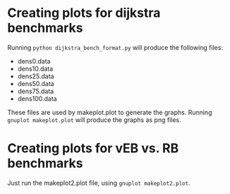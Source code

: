 Creating plots for dijkstra benchmarks
======================================

Running `python dijkstra_bench_format.py` will produce the following files:

- dens0.data
- dens10.data
- dens25.data
- dens50.data
- dens75.data
- dens100.data

These files are used by makeplot.plot to generate the graphs. Running `gnuplot makeplot.plot` will produce the graphs as png files.

Creating plots for vEB vs. RB benchmarks
========================================

Just run the makeplot2.plot file, using `gnuplot makeplot2.plot`.